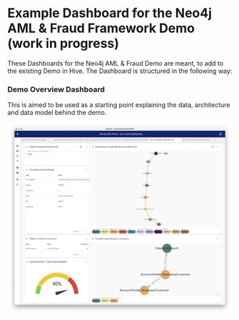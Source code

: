 # Example Dashboard for the Neo4j AML & Fraud Framework Demo (work in progress)

These Dashboards for the Neo4j AML & Fraud Demo are meant, to add to the existing Demo in Hive. The Dashboard is structured in the following way:

### Demo Overview Dashboard

This is aimed to be used as a starting point explaining the data, architecture and data model behind the demo.

![](graphics/High-Risk-Geo_Dashbboard.png)
